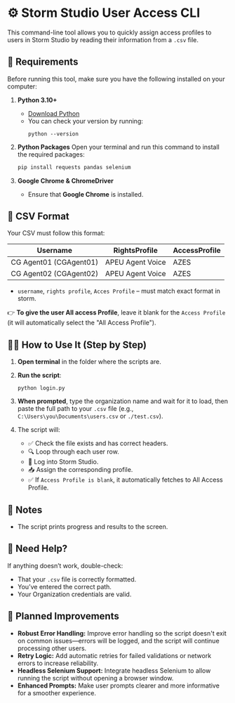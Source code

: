 # ⚙️ Storm Studio User Access CLI

This command-line tool allows you to quickly assign access profiles to users in Storm Studio by reading their information from a `.csv` file. 

## 🧰 Requirements

Before running this tool, make sure you have the following installed on your computer:

1. **Python 3.10+**
   - [Download Python](https://www.python.org/downloads/)
   - You can check your version by running:
     ```
     python --version
     ```

2. **Python Packages**
   Open your terminal and run this command to install the required packages:
   ```bash
   pip install requests pandas selenium
   ```
3. **Google Chrome & ChromeDriver**
   - Ensure that **Google Chrome** is installed.

## 📄 CSV Format

Your CSV must follow this format:

| Username           | RightsProfile      | AccessProfile |
|--------------------|--------|------------|
| CG Agent01 (CGAgent01)  | APEU Agent Voice | AZES |
| CG Agent02 (CGAgent02)  | APEU Agent Voice | AZES |

- `username`, `rights profile`, `Acces Profile` – must match exact format in storm.

👉 **To give the user All access Profile**, leave it blank for the `Access Profile` (it will automatically select the "All Access Profile").

## 🧑‍💻 How to Use It (Step by Step)

1. **Open terminal** in the folder where the scripts are.
2. **Run the script**:
   ```
   python login.py
   ```

3. **When prompted**, type the organization name and wait for it to load, then paste the full path to your `.csv` file (e.g., `C:\Users\you\Documents\users.csv` or `./test.csv`).
4. The script will:
   - ✅ Check the file exists and has correct headers.
   - 🔍 Loop through each user row.
   - 🔐 Log into Storm Studio.
   - 📥 Assign the corresponding profile.
   - ✅ If `Access Profile is blank`, it automatically fetches to All Access Profile.

## 📌 Notes

- The script prints progress and results to the screen.

## 🙋 Need Help?

If anything doesn’t work, double-check:
- That your `.csv` file is correctly formatted.
- You’ve entered the correct path.
- Your Organization credentials are valid.

## 🚧 Planned Improvements

- **Robust Error Handling:** Improve error handling so the script doesn't exit on common issues—errors will be logged, and the script will continue processing other users.
- **Retry Logic:** Add automatic retries for failed validations or network errors to increase reliability.
- **Headless Selenium Support:** Integrate headless Selenium to allow running the script without opening a browser window.
- **Enhanced Prompts:** Make user prompts clearer and more informative for a smoother experience.
